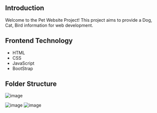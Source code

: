 
## Introduction
Welcome to the Pet Website Project! This project aims to provide a Dog, Cat, Bird information for web development.

## Frontend Technology
- HTML
- CSS
- JavaScript
- BootStrap
  
## Folder Structure
![image](https://github.com/ANITAPATIL2814/PET-WEBSITE/assets/142707200/853721a3-e3f2-4665-9022-7ea94b635dd1)

![image](https://github.com/ANITAPATIL2814/PET-WEBSITE/assets/142707200/b83d8cb6-353d-4d47-89d0-1be517d6f5cc)
![image](https://github.com/ANITAPATIL2814/PET-WEBSITE/assets/142707200/d11a5654-0061-4b91-a655-1bce522a950f)
